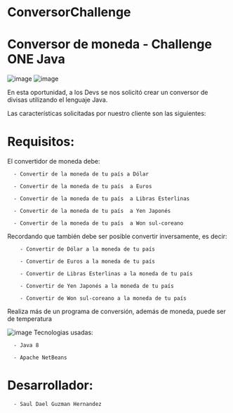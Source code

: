 # ConversorChallenge

# Conversor de moneda - Challenge ONE Java
![image](https://github.com/SaulDael/ConversorChallenge/assets/123760157/37ea3200-5af1-4efb-978b-89fb7118087e)
![image](https://github.com/SaulDael/ConversorChallenge/assets/123760157/cfa23865-7610-4e79-add3-a8969c47ee3f)


En esta oportunidad, a los Devs se nos solicitó crear un conversor de divisas utilizando el lenguaje Java.

Las características solicitadas por nuestro cliente son las siguientes:

# Requisitos:
El convertidor de moneda debe:

      - Convertir de la moneda de tu país a Dólar

      - Convertir de la moneda de tu país  a Euros

      - Convertir de la moneda de tu país  a Libras Esterlinas

      - Convertir de la moneda de tu país  a Yen Japonés

      - Convertir de la moneda de tu país  a Won sul-coreano

Recordando que también debe ser posible convertir inversamente, es decir:

        - Convertir de Dólar a la moneda de tu país

        - Convertir de Euros a la moneda de tu país

        - Convertir de Libras Esterlinas a la moneda de tu país

        - Convertir de Yen Japonés a la moneda de tu país

        - Convertir de Won sul-coreano a la moneda de tu país
        
Realiza más de un programa de conversión, además de moneda, puede ser de temperatura

![image](https://github.com/SaulDael/ConversorChallenge/assets/123760157/54d7c272-c2a1-4f20-b63a-2b8914736f45)
 Tecnologias usadas: 

      - Java 8

      - Apache NetBeans

# Desarrollador:

      - Saul Dael Guzman Hernandez
